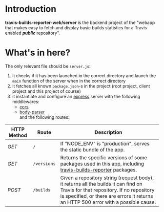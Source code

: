 # Introduction
**travis-builds-reporter-web/server** is the backend project of the "webapp that makes easy to fetch and display basic builds statistics for a Travis enabled ***public*** repository".

# What's in here?
The only relevant file should be `server.js`:
1.  it checks if it has been launched in the correct directory and launch the `main` function of the server when in the correct directory
2.  it fetches all known `package.json`-s in the project (root project, client project and this project of course)
3.  it instantiate and configure an [express](https://github.com/expressjs/express) server with the following middlewares:
    -   [cors](https://github.com/expressjs/cors)
    -   [body-parser](https://github.com/expressjs/body-parser)  
    and the following routes:  

HTTP Method | Route       | Description
------------|-------------|----------------------------------------------------------------------------------------------------------------------------------------------------------------------------------------------------------------------
*GET*         | `/`         | If "NODE_ENV" is "production", serves the static bundle of the app.
*GET*         | `/versions` | Returns the specific versions of some packages used in this app, including [travis-builds-reporter](https://github.com/niktekusho/travis-builds-reporter) packages.
*POST*        | `/builds`   | Given a repository string (request body), it returns all the builds it can find on Travis for that repository. If no repository is specified, or there are errors it returns an HTTP 500 error with a possible cause.
